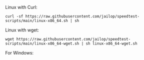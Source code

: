 Linux with Curl:

```
curl -sf https://raw.githubusercontent.com/jailop/speedtest-scripts/main/linux-x86_64.sh | sh
```

Linux with wget:

```
wget https://raw.githubusercontent.com/jailop/speedtest-scripts/main/linux-x86_64-wget.sh | sh linux-x86_64-wget.sh
```

For Windows:

```

```
